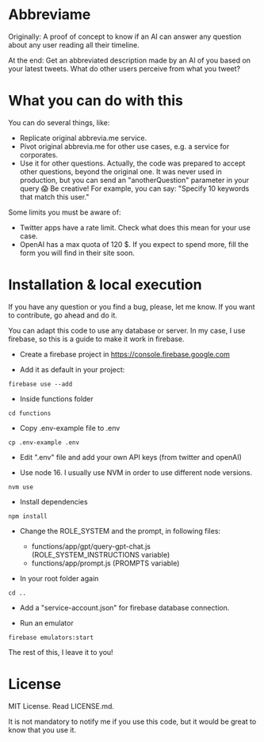 # Abbreviame

Originally: A proof of concept to know if an AI can answer any question about any user reading all their timeline.

At the end: Get an abbreviated description made by an AI of you based on your latest tweets.  What do other users perceive from what you tweet? 

# What you can do with this

You can do several things, like:
- Replicate original abbrevia.me service.
- Pivot original abbrevia.me for other use cases, e.g. a service for corporates.
- Use it for other questions. Actually, the code was prepared to accept other questions, beyond the original one. 
  It was never used in production, but you can send an "anotherQuestion" parameter in your query :scream:
  Be creative! For example, you can say: "Specify 10 keywords that match this user."

Some limits you must be aware of:
- Twitter apps have a rate limit. Check what does this mean for your use case.
- OpenAI has a max quota of 120 $. If you expect to spend more, fill the form you will find in their site soon.

# Installation & local execution

If you have any question or you find a bug, please, let me know. If you want to contribute, go ahead and do it.

You can adapt this code to use any database or server. In my case, I use firebase,
so this is a guide to make it work in firebase.

- Create a firebase project in https://console.firebase.google.com

- Add it as default in your project:
```shell
firebase use --add
```

- Inside functions folder
```shell
cd functions
```

- Copy .env-example file to .env
```shell
cp .env-example .env
```

- Edit ".env" file and add your own API keys (from twitter and openAI)

- Use node 16. I usually use NVM in order to use different node versions.
```shell
nvm use
```

- Install dependencies
```shell
npm install
```

- Change the ROLE_SYSTEM and the prompt, in following files:
  - functions/app/gpt/query-gpt-chat.js (ROLE_SYSTEM_INSTRUCTIONS variable)
  - functions/app/prompt.js (PROMPTS variable)

- In your root folder again
```shell
cd ..
```

- Add a "service-account.json" for firebase database connection.

- Run an emulator
```shell
firebase emulators:start
```

The rest of this, I leave it to you!

# License

MIT License. Read LICENSE.md.

It is not mandatory to notify me if you use this code, but it would be great to know that you use it.


